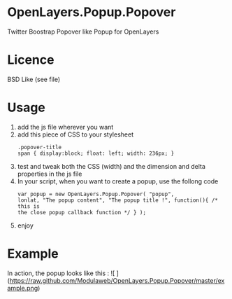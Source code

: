 OpenLayers.Popup.Popover
========================

Twitter Boostrap Popover like Popup for OpenLayers

Licence
=======

BSD Like (see file)

Usage
=====

1. add the js file wherever you want
2. add this piece of CSS to your stylesheet <pre><code>.popover-title span {
	display:block;
	float: left;
	width: 236px; 
}</code></pre>
3. test and tweak both the CSS (width) and the dimension and delta properties in the js file
4. In your script, when you want to create a popup, use the follong code <pre><code>var popup = new OpenLayers.Popup.Popover(
		"popup",
		lonlat,
		"The popup content",
		"The popup title !",
		function(){
			/* this is the close popup callback function */
		}
);
</code></pre>
5. enjoy

Example
=======

In action, the popup looks like this :
![ ] (https://raw.github.com/Modulaweb/OpenLayers.Popup.Popover/master/example.png)
